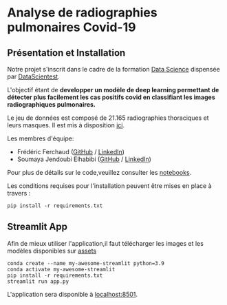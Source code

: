 # Analyse de radiographies pulmonaires Covid-19


## Présentation et Installation


Notre projet s'inscrit dans le cadre de la formation [Data Science](https://datascientest.com/en/data-scientist-course) dispensée par [DataScientest](https://datascientest.com/).

L'objectif étant de  **developper un modèle de deep learning permettant de détecter plus facilement les cas positifs covid en classifiant les images radiographiques pulmonaires.**

Le jeu de données est composé de 21.165 radiographies thoraciques et leurs masques. Il est mis à disposition [ici](./data).
 

Les membres d'équipe:

- Frédéric Ferchaud ([GitHub](https://github.com/Fred-FR44) / [LinkedIn](https://www.linkedin.com/in/frederic-ferchaud/))
- Soumaya Jendoubi Elhabibi ([GitHub](https://github.com/Soumaya-JE) / [LinkedIn](https://www.linkedin.com/in/soumaya-jendoubi-273ba4a4/))

Pour plus de détails sur le code,veuillez consulter les [notebooks](./notebooks). 

Les conditions requises pour l'installation peuvent être mises en place à travers :
```
pip install -r requirements.txt
```

## Streamlit App

Afin de mieux utiliser l'application,il faut télécharger les images et les modèles disponibles sur [assets](./streamlit_app/assets)

```shell
conda create --name my-awesome-streamlit python=3.9
conda activate my-awesome-streamlit
pip install -r requirements.txt
streamlit run app.py
```

L'application sera disponible à [localhost:8501](http://localhost:8501).
